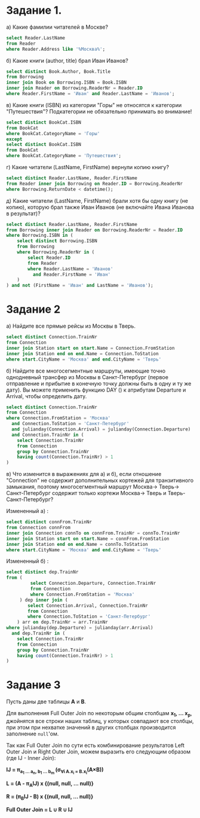# Задание 1.

а) Какие фамилии читателей в Москве?
```sql
select Reader.LastName
from Reader
where Reader.Address like '%Москва%';
```
б) Какие книги (author, title) брал Иван Иванов?   

```sql
select distinct Book.Author, Book.Title
from Borrowing
inner join Book on Borrowing.ISBN = Book.ISBN
inner join Reader on Borrowing.ReaderNr = Reader.ID
where Reader.FirstName = 'Иван' and Reader.LastName = 'Иванов';
```

в) Какие книги (ISBN) из категории "Горы" не относятся к категории "Путешествия"? Подкатегории не обязательно принимать во внимание!
```sql
select distinct BookCat.ISBN
from BookCat
where BookCat.CategoryName = 'Горы'
except
select distinct BookCat.ISBN
from BookCat
where BookCat.CategoryName = 'Путешествия';
```

г) Какие читатели (LastName, FirstName) вернули копию книгу?
```sql
select distinct Reader.LastName, Reader.FirstName
from Reader inner join Borrowing on Reader.ID = Borrowing.ReaderNr
where Borrowing.ReturnDate < datetime();
```

д) Какие читатели (LastName, FirstName) брали хотя бы одну книгу (не копию), которую брал также Иван Иванов (не включайте Ивана Иванова в результат)?
```sql
select distinct Reader.LastName, Reader.FirstName
from Borrowing inner join Reader on Borrowing.ReaderNr = Reader.ID
where Borrowing.ISBN in (
    select distinct Borrowing.ISBN
    from Borrowing
    where Borrowing.ReaderNr in (
        select Reader.ID
        from Reader
        where Reader.LastName = 'Иванов'
          and Reader.FirstName = 'Иван'
    )
) and not (FirstName = 'Иван' and LastName = 'Иванов');
```

# Задание 2

а) Найдите все прямые рейсы из Москвы в Тверь.

```sql
select distinct Connection.TrainNr 
from Connection 
inner join Station start on start.Name = Connection.FromStation
inner join Station end on end.Name = Connection.ToStation
where start.CityName = 'Москва' and end.CityName = 'Тверь'
```

б) Найдите все многосегментные маршруты, имеющие точно однодневный трансфер из Москвы в Санкт-Петербург (первое отправление и прибытие в конечную точку должны быть в одну и ту же дату). Вы можете применить функцию DAY () к атрибутам Departure и Arrival, чтобы определить дату.
```sql
select distinct Connection.TrainNr
from Connection
where Connection.FromStation = 'Москва'
  and Connection.ToStation = 'Санкт-Петербург'
  and julianday(Connection.Arrival) = julianday(Connection.Departure)
  and Connection.TrainNr in (
    select Connection.TrainNr
    from Connection
    group by Connection.TrainNr
    having count(Connection.TrainNr) > 1
)
```

в) Что изменится в выражениях для а) и б), если отношение "Connection" не содержит дополнительных кортежей для транзитивного замыкания, поэтому многосегментный маршрут Москва-> Тверь-> Санкт-Петербург содержит только кортежи Москва-> Тверь и Тверь-Санкт-Петербург?

Измененный a) :
```sql
select distinct connFrom.TrainNr 
from Connection connFrom
inner join Connection connTo on connFrom.TrainNr = connTo.TrainNr
inner join Station start on start.Name = connFrom.FromStation
inner join Station end on end.Name = connTo.ToStation
where start.CityName = 'Москва' and end.CityName = 'Тверь'
```

Измененный б) :
```sql
select distinct dep.TrainNr
from (
         select Connection.Departure, Connection.TrainNr
         from Connection
         where Connection.FromStation = 'Москва'
     ) dep inner join (
        select Connection.Arrival, Connection.TrainNr
        from Connection
        where Connection.ToStation = 'Санкт-Петербург'
    ) arr on dep.TrainNr = arr.TrainNr
where julianday(dep.Departure) = julianday(arr.Arrival)
  and dep.TrainNr in (
    select Connection.TrainNr
    from Connection
    group by Connection.TrainNr
    having count(Connection.TrainNr) > 1
)
```

# Задание 3

Пусть даны две таблицы **A** и **B**. 

Для выполнения Full Outer Join по некоторым общим столбцам **x<sub>1</sub>, ... x<sub>p</sub>**, джойнятся все строки наших таблиц, у которых совпадают все столбцы, при этом при нехватке значений в других столбцах производится заполнение `null`'ом.

Так как Full Outer Join по сути есть комбинирование результатов Left Outer Join и Right Outer Join, можем выразить его следующим образом (где IJ - Inner Join):

**IJ = π<sub>a<sub>1</sub> ... a<sub>n</sub>, b<sub>1</sub> ... b<sub>m</sub> </sub>(σ<sub>∀i A.x<sub>i</sub> = B.x<sub>i</sub></sub>(A×B))**

**L = (A - π<sub>A</sub>IJ) x {(null, null, ... null)}**

**R = (π<sub>B</sub>IJ - B) x {(null, null, ... null)}**

**Full Outer Join = L ∪ R ∪ IJ**
